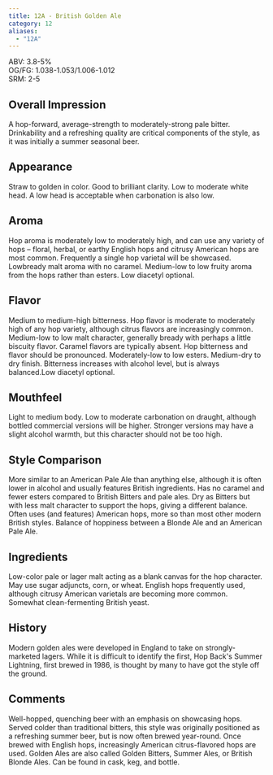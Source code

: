 ```yaml
---
title: 12A - British Golden Ale
category: 12
aliases: 
  - "12A"
---
```


ABV: 3.8-5%  
OG/FG: 1.038-1.053/1.006-1.012  
SRM: 2-5  

## Overall Impression
A hop-forward, average-strength to moderately-strong pale bitter. Drinkability and a refreshing quality are critical components of the style, as it was initially a summer seasonal beer.

## Appearance
Straw to golden in color. Good to brilliant clarity. Low to moderate white head. A low head is acceptable when carbonation is also low.

## Aroma
Hop aroma is moderately low to moderately high, and can use any variety of hops – floral, herbal, or earthy English hops and citrusy American hops are most common. Frequently a single hop varietal will be showcased. Lowbready malt aroma with no caramel. Medium-low to low fruity aroma from the hops rather than esters. Low diacetyl optional.

## Flavor
Medium to medium-high bitterness. Hop flavor is moderate to moderately high of any hop variety, although citrus flavors are increasingly common. Medium-low to low malt character, generally bready with perhaps a little biscuity flavor. Caramel flavors are typically absent. Hop bitterness and flavor should be pronounced. Moderately-low to low esters. Medium-dry to dry finish. Bitterness increases with alcohol level, but is always balanced.Low diacetyl optional.

## Mouthfeel
Light to medium body. Low to moderate carbonation on draught, although bottled commercial versions will be higher. Stronger versions may have a slight alcohol warmth, but this character should not be too high.

## Style Comparison
More similar to an American Pale Ale than anything else, although it is often lower in alcohol and usually features British ingredients. Has no caramel and fewer esters compared to British Bitters and pale ales. Dry as Bitters but with less malt character to support the hops, giving a different balance. Often uses (and features) American hops, more so than most other modern British styles. Balance of hoppiness between a Blonde Ale and an American Pale Ale.

## Ingredients
Low-color pale or lager malt acting as a blank canvas for the hop character. May use sugar adjuncts, corn, or wheat. English hops frequently used, although citrusy American varietals are becoming more common. Somewhat clean-fermenting British yeast.

## History
Modern golden ales were developed in England to take on strongly-marketed lagers. While it is difficult to identify the first, Hop Back's Summer Lightning, first brewed in 1986, is thought by many to have got the style off the ground.

## Comments
Well-hopped, quenching beer with an emphasis on showcasing hops. Served colder than traditional bitters, this style was originally positioned as a refreshing summer beer, but is now often brewed year-round. Once brewed with English hops, increasingly American citrus-flavored hops are used. Golden Ales are also called Golden Bitters, Summer Ales, or British Blonde Ales. Can be found in cask, keg, and bottle.